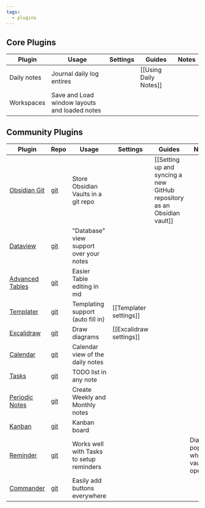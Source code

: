 ```yaml
---
tags:
  - plugins
---
```


## Core Plugins

| Plugin                                                             | Usage                               | Settings                | Guides                                                                  | Notes |
| ------------------------------------------------------------------ | ----------------------------------- | ----------------------- | ----------------------------------------------------------------------- | ----- |
| Daily notes             | Journal daily log entires |                         | [[Using Daily Notes]] |       |
| Workspaces | Save and Load window layouts and loaded notes                       |  |                                                                         |       |
## Community Plugins
| Plugin | Repo | Usage | Settings | Guides | Notes |
| ---- | ---- | ---- | ---- | ---- | ---- |
| [Obsidian Git](obsidian://show-plugin?id=obsidian-git) | [git](https://github.com/denolehov/obsidian-git) | Store Obsidian Vaults in a git repo |  | [[Setting up and syncing a new GitHub repository as an Obsidian vault]] |  |
| [Dataview](obsidian://show-plugin?id=dataview) | [git](https://github.com/blacksmithgu/obsidian-dataview) | "Database" view support over your notes |  |  |  |
| [Advanced Tables](obsidian://show-plugin?id=table-editor-obsidian) | [git](https://github.com/tgrosinger/advanced-tables-obsidian) | Easier Table editing in md |  |  |  |
| [Templater](obsidian://show-plugin?id=templater-obsidian) | [git](https://github.com/SilentVoid13/Templater) | Templating support (auto fill in) | [[Templater settings]] |  |  |
| [Excalidraw](obsidian://show-plugin?id=obsidian-excalidraw-plugin) | [git](https://github.com/zsviczian/obsidian-excalidraw-plugin) | Draw diagrams | [[Excalidraw settings]] |  |  |
| [Calendar](obsidian://show-plugin?id=calendar) | [git](https://github.com/liamcain/obsidian-calendar-plugin) | Calendar view of the daily notes |  |  |  |
| [Tasks](obsidian://show-plugin?id=obsidian-tasks-plugin) | [git](https://github.com/obsidian-tasks-group/obsidian-tasks) | TODO list in any note |  |  |  |
| [Periodic Notes](obsidian://show-plugin?id=periodic-notes) | [git](https://github.com/liamcain/obsidian-periodic-notes) | Create Weekly and Monthly notes |  |  |  |
| [Kanban](obsidian://show-plugin?id=obsidian-kanban) | [git](https://github.com/mgmeyers/obsidian-kanban) | Kanban board |  |  |  |
| [Reminder](obsidian://show-plugin?id=obsidian-reminder-plugin) | [git](https://github.com/uphy/obsidian-reminder) | Works well with Tasks to setup reminders |  |  | Dialogue popups while vault is open. |
| [Commander](obsidian://show-plugin?id=cmdr) | [git](https://github.com/phibr0/obsidian-commander) | Easily add buttons everywhere |  |  |  |


